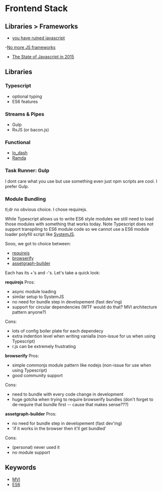 # Frontend Stack

## Libraries > Frameworks

- [you have ruined javascript](http://codeofrob.com/entries/you-have-ruined-javascript.html)

-[No more JS frameworks](http://bitworking.org/news/2014/05/zero_framework_manifesto)

- [The State of Javascript in 2015](http://www.breck-mckye.com/blog/2014/12/the-state-of-javascript-in-2015/)

## Libraries


### Typescript

- optional typing
- ES6 features


### Streams & Pipes

- Gulp
- RxJS (or bacon.js)


### Functional

- [lo_dash](https://lodash.com/)
- [Ramda](http://ramdajs.com/)


### Task Runner: Gulp

I dont care what you use but use something even just npm scripts are cool.  I prefer Gulp.


### Module Bundling
tl;dr no obvious choice. I chose requirejs.

While Typescript allows us to write ES6 style modules we still need to load those modules with something that works today. Note Typescript does not support transpiling to ES6 module code so we cannot use a ES6 module loader polyfill script like [SystemJS](https://github.com/systemjs/systemjs).

Sooo, we got to choice between:
- [requirejs](http://requirejs.org/)
- [browserify](http://browserify.org/)
- [assetgraph-builder](https://github.com/assetgraph/assetgraph-builder)

Each has its +'s and -'s.  Let's take a quick look:

**requirejs**
Pros:
- async module loading
- similar setup to SystemJS
- no need for bundle step in developement (fast dev'ing)
- support for circular dependencies (WTF would do that? MVI architecture pattern anyone?)

Cons:
- lots of config boiler plate for each dependecy
- extra indention level when writing vanialla (non-issue for us when using Typescript)
- r.js can be extremely frustrating

**browserify**
Pros:
- simple commonjs module pattern like nodejs (non-issue for use when using Typescript)
- good community support

Cons:
- need to bundle with every code change in development
- huge gotcha when trying to require browserify bundles (don't forget to de-require that bundle first -- cause that makes sense???)

**assetgraph-builder**
Pros:
- no need for bundle step in developement (fast dev'ing)
- 'if it works in the browser then it'll get bundled'

Cons:
- (personal) never used it
- no module support


## Keywords
- [MVI](http://futurice.com/blog/reactive-mvc-and-the-virtual-dom)
- [ES6](http://en.wikipedia.org/wiki/ECMAScript#ECMAScript_Harmony_.286th_Edition.29)
